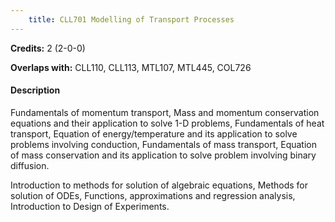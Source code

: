 ```yaml
---
    title: CLL701 Modelling of Transport Processes
---
```

**Credits:** 2 (2-0-0)



**Overlaps with:** CLL110, CLL113, MTL107, MTL445, COL726

#### Description 
Fundamentals of momentum transport, Mass and momentum conservation equations and their application to solve 1-D problems, Fundamentals of heat transport, Equation of energy/temperature and its application to solve problems involving conduction, Fundamentals of mass transport, Equation of mass conservation and its application to solve problem involving binary diffusion.

Introduction to methods for solution of algebraic equations, Methods for solution of ODEs, Functions, approximations and regression analysis, Introduction to Design of Experiments.